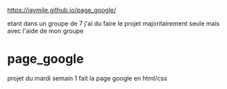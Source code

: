https://jaymile.github.io/page_google/

etant dans un groupe de 7 j'ai du faire le projet majoritairement seule mais avec l'aide de mon groupe

# page_google
projet du mardi semain 1 fait la page google en html/css
